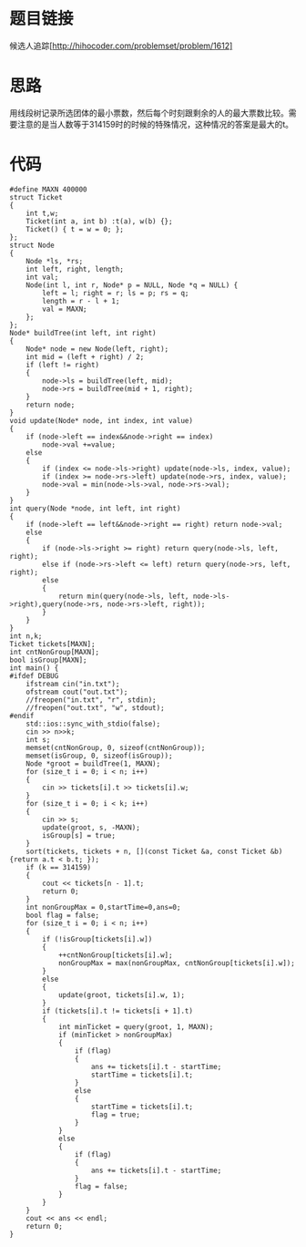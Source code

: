 ﻿# 题目链接
候选人追踪[http://hihocoder.com/problemset/problem/1612]

# 思路
用线段树记录所选团体的最小票数，然后每个时刻跟剩余的人的最大票数比较。需要注意的是当人数等于314159时的时候的特殊情况，这种情况的答案是最大的t。

# 代码
	#define MAXN 400000
	struct Ticket
	{
		int t,w;
		Ticket(int a, int b) :t(a), w(b) {};
		Ticket() { t = w = 0; };
	};
	struct Node
	{
		Node *ls, *rs;
		int left, right, length;
		int val;
		Node(int l, int r, Node* p = NULL, Node *q = NULL) {
			left = l; right = r; ls = p; rs = q;
			length = r - l + 1;
			val = MAXN;
		};
	};
	Node* buildTree(int left, int right)
	{
		Node* node = new Node(left, right);
		int mid = (left + right) / 2;
		if (left != right)
		{
			node->ls = buildTree(left, mid);
			node->rs = buildTree(mid + 1, right);
		}
		return node;
	}
	void update(Node* node, int index, int value)
	{
		if (node->left == index&&node->right == index)
			node->val +=value;
		else
		{
			if (index <= node->ls->right) update(node->ls, index, value);
			if (index >= node->rs->left) update(node->rs, index, value);
			node->val = min(node->ls->val, node->rs->val);
		}
	}
	int query(Node *node, int left, int right)
	{
		if (node->left == left&&node->right == right) return node->val;
		else
		{
			if (node->ls->right >= right) return query(node->ls, left, right);
			else if (node->rs->left <= left) return query(node->rs, left, right);
			else
			{
				return min(query(node->ls, left, node->ls->right),query(node->rs, node->rs->left, right));
			}
		}
	}
	int n,k;
	Ticket tickets[MAXN];
	int cntNonGroup[MAXN];
	bool isGroup[MAXN];
	int main() {
	#ifdef DEBUG
		ifstream cin("in.txt");
		ofstream cout("out.txt");
		//freopen("in.txt", "r", stdin);
		//freopen("out.txt", "w", stdout);
	#endif
		std::ios::sync_with_stdio(false);
		cin >> n>>k;
		int s;
		memset(cntNonGroup, 0, sizeof(cntNonGroup));
		memset(isGroup, 0, sizeof(isGroup));
		Node *groot = buildTree(1, MAXN);
		for (size_t i = 0; i < n; i++)
		{
			cin >> tickets[i].t >> tickets[i].w;
		}
		for (size_t i = 0; i < k; i++)
		{
			cin >> s;
			update(groot, s, -MAXN);
			isGroup[s] = true;
		}
		sort(tickets, tickets + n, [](const Ticket &a, const Ticket &b) {return a.t < b.t; });
		if (k == 314159)
		{
			cout << tickets[n - 1].t;
			return 0;
		}
		int nonGroupMax = 0,startTime=0,ans=0;
		bool flag = false;
		for (size_t i = 0; i < n; i++)
		{
			if (!isGroup[tickets[i].w])
			{
				++cntNonGroup[tickets[i].w];
				nonGroupMax = max(nonGroupMax, cntNonGroup[tickets[i].w]);
			}
			else
			{
				update(groot, tickets[i].w, 1);
			}
			if (tickets[i].t != tickets[i + 1].t)
			{
				int minTicket = query(groot, 1, MAXN);
				if (minTicket > nonGroupMax)
				{
					if (flag)
					{
						ans += tickets[i].t - startTime;
						startTime = tickets[i].t;
					}
					else
					{
						startTime = tickets[i].t;
						flag = true;
					}
				}
				else
				{
					if (flag)
					{
						ans += tickets[i].t - startTime;
					}
					flag = false;
				}
			}
		}
		cout << ans << endl;
		return 0;
	}


